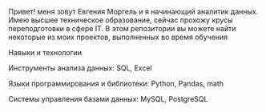 Привет! меня зовут Евгения Моргель и я начинающий аналитик данных. Имею высшее техническое образование, сейчас прохожу крусы переподготовки в сфере IT. В этом репозитории вы можете найти некоторые из моих проектов, выполненных во время обучения


Навыки и технологии

Инструменты анализа данных: SQL, Excel

Языки программирования и библиотеки: Python, Pandas, math

Системы управления базами данных: MySQL, PostgreSQL
